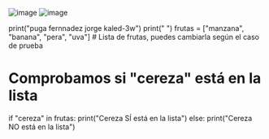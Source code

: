 ![image](https://github.com/user-attachments/assets/82b77bc3-37c4-4214-9157-7f811ac50383)
![image](https://github.com/user-attachments/assets/cfda7801-2fc0-483b-bd54-cc5b73007a8c)

print("puga fernnadez jorge kaled-3w")
print(" ")
frutas = ["manzana", "banana", "pera", "uva"]  # Lista de frutas, puedes cambiarla según el caso de prueba

# Comprobamos si "cereza" está en la lista
if "cereza" in frutas:
    print("Cereza SÍ está en la lista")
else:
    print("Cereza NO está en la lista")


